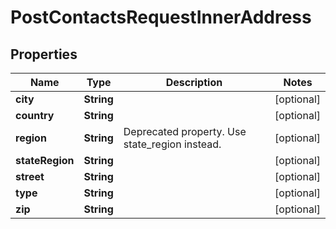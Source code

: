 

# PostContactsRequestInnerAddress


## Properties

| Name | Type | Description | Notes |
|------------ | ------------- | ------------- | -------------|
|**city** | **String** |  |  [optional] |
|**country** | **String** |  |  [optional] |
|**region** | **String** | Deprecated property. Use state_region instead. |  [optional] |
|**stateRegion** | **String** |  |  [optional] |
|**street** | **String** |  |  [optional] |
|**type** | **String** |  |  [optional] |
|**zip** | **String** |  |  [optional] |



